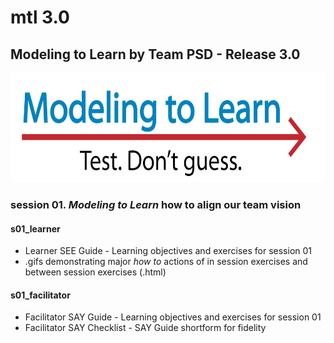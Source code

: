 # mtl 3.0

## Modeling to Learn by Team PSD - Release 3.0

[<img src = "https://github.com/lzim/teampsd/blob/master/resources/logos/mtl_testdontguess_sm.png"
     height = "175" width = "650">](https://github.com/lzim/mtl/tree/master/blue/session01)

### session 01. *Modeling to Learn* how to align our team vision

#### s01_learner

- Learner SEE Guide - Learning objectives and exercises for session 01
- .gifs demonstrating major *how to* actions of in session exercises and between session exercises (.html)


#### s01_facilitator

- Facilitator SAY Guide - Learning objectives and exercises for session 01
- Facilitator SAY Checklist - SAY Guide shortform for fidelity
